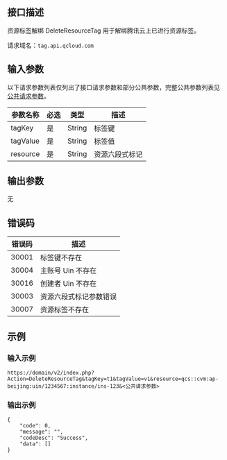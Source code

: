 
## 接口描述
资源标签解绑 DeleteResourceTag 用于解绑腾讯云上已进行资源标签。

请求域名：`tag.api.qcloud.com`

## 输入参数
以下请求参数列表仅列出了接口请求参数和部分公共参数，完整公共参数列表见 [公共请求参数]()。

|参数名称|必选|类型|描述|
|---------|---------|---------|--------|
|tagKey|	是|	String	|标签键|
|tagValue|	是|	String	|标签值|
|resource|	是|	String	|资源六段式标记|

## 输出参数

无

## 错误码

| 错误码 | 描述 |
|---------|---------|
|30001|	标签键不存在|
|30004|	主账号 Uin 不存在|
|30016|	创建者 Uin 不存在|
|30003|	资源六段式标记参数错误|
|30007| 资源标签不存在|


## 示例
### 输入示例

```
https://domain/v2/index.php?Action=DeleteResourceTag&tagKey=t1&tagValue=v1&resource=qcs::cvm:ap-beijing:uin/1234567:instance/ins-123&<公共请求参数>
```
### 输出示例

```
{
    "code": 0,
    "message": "",
    "codeDesc": "Success",
    "data": []
}
```
